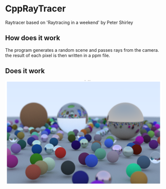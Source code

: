 # CppRayTracer
Raytracer based on 'Raytracing in a weekend' by Peter Shirley


## How does it work
The program generates a random scene and passes rays from the camera. the result of each pixel is then written in a ppm file.


## Does it work
![final](https://github.com/Cinder-Binder/CppRayTracer/blob/master/final.PNG)
